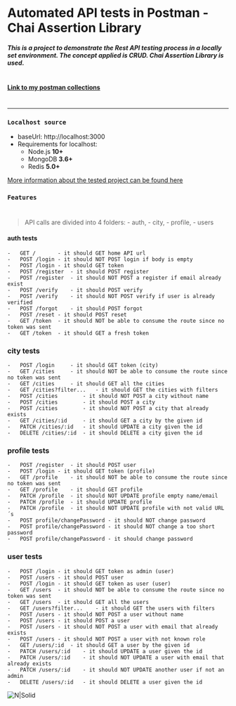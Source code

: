 # Automated API tests in Postman - Chai Assertion Library

##### This is a project to demonstrate the Rest API testing process in a locally set environment. The concept applied is CRUD. Chai Assertion Library is used. 
#
  [**Link to my postman collections**](https://documenter.getpostman.com/view/6872289/TVep87dG#intro)


#
---
### `Localhost source`



-   baseUrl: http://localhost:3000
-   Requirements for localhost:
    -  Node.js **10+**
    -   MongoDB **3.6+**
    -  Redis **5.0+**

[More information about the tested project can be found here](https://github.com/davellanedam/node-express-mongodb-jwt-rest-api-skeleton)

### `Features`
#
>API calls are divided into 4 folders:   - auth, - city, - profile, - users

#### auth tests  
```
-	GET /		- it should GET home API url
-	POST /login	- it should NOT POST login if body is empty
-	POST /login	- it should GET token
-	POST /register	- it should POST register	
-	POST /register	- it should NOT POST a register if email already exist	
-	POST /verify	- it should POST verify
-	POST /verify	- it should NOT POST verify if user is already verified
-	POST /forgot	- it should POST forgot
-	POST /reset	- it should POST reset
-	GET /token	- it should NOT be able to consume the route since no token was sent
-	GET /token	- it should GET a fresh token
```
### city tests
```
-	POST /login		- it should GET token (city)
-	GET /cities		- it should NOT be able to consume the route since no token was sent
-	GET /cities		- it should GET all the cities
-	GET /cities?filter...	- it should GET the cities with filters
-	POST /cities		- it should NOT POST a city without name
-	POST /cities		- it should POST a city
-	POST /cities		- it should NOT POST a city that already exists
-	GET /cities/:id		- it should GET a city by the given id
-	PATCH /cities/:id	- it should UPDATE a city given the id
-	DELETE /cities/:id	- it should DELETE a city given the id
```

### profile tests
```
-	POST /register	- it should POST user
-	POST /login	- it should GET token (profile)
-	GET /profile	- it should NOT be able to consume the route since no token was sent
-	GET /profile	- it should GET profile
-	PATCH /profile	- it should NOT UPDATE profile empty name/email
-	PATCH /profile	- it should UPDATE profile	
-	PATCH /profile	- it should NOT UPDATE profile with not valid URL´s
-	POST profile/changePassword	- it should NOT change password
-	POST profile/changePassword	- it should NOT change a too short password	
-	POST profile/changePassword	- it should change password
```
### user tests
```
-	POST /login	- it should GET token as admin (user)
-	POST /users	- it should POST user
-	POST /login	- it should GET token as user (user)
-	GET /users	- it should NOT be able to consume the route since no token was sent
-	GET /users	- it should GET all the users
-	GET /users?filter...	- it should GET the users with filters
-	POST /users	- it should NOT POST a user without name
-	POST /users	- it should POST a user
-	POST /users	- it should NOT POST a user with email that already exists
-	POST /users	- it should NOT POST a user with not known role
-	GET /users/:id	- it should GET a user by the given id
-	PATCH /users/:id	- it should UPDATE a user given the id
-	PATCH /users/:id	- it should NOT UPDATE a user with email that already exists
-	PATCH /users/:id	- it should NOT UPDATE another user if not an admin
-	DELETE /users/:id	- it should DELETE a user given the id
```

![N|Solid](https://www.postman.com/assets/postman-galaxy/galaxy-tour-badge.svg)
